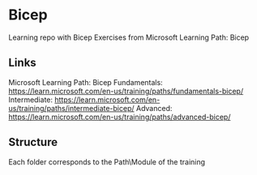 # Bicep
Learning repo with Bicep Exercises from Microsoft Learning Path: Bicep

## Links
Microsoft Learning Path: Bicep
Fundamentals: https://learn.microsoft.com/en-us/training/paths/fundamentals-bicep/
Intermediate: https://learn.microsoft.com/en-us/training/paths/intermediate-bicep/
Advanced: https://learn.microsoft.com/en-us/training/paths/advanced-bicep/

## Structure
Each folder corresponds to the Path\Module of the training